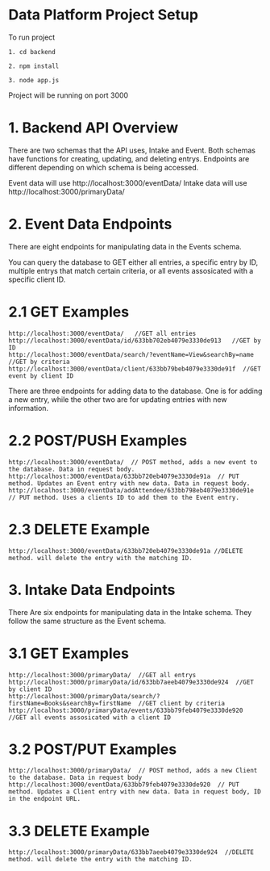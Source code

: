 # Data Platform Project Setup

To run project 

    1. cd backend 

    2. npm install

    3. node app.js
    
Project will be running on port 3000  
# 1. Backend API Overview

There are two schemas that the API uses, Intake and Event. Both schemas have functions for creating, updating, and deleting entrys. Endpoints are different depending on which schema is being accessed.

Event data will use http://localhost:3000/eventData/
Intake data will use http://localhost:3000/primaryData/


# 2. Event Data Endpoints
There are eight endpoints for manipulating data in the Events schema.

You can query the database to GET either all entries, a specific entry by ID, multiple entrys that match certain criteria, or all events assosicated with a specific client ID.

# 2.1 GET Examples 
```
http://localhost:3000/eventData/   //GET all entries 
http://localhost:3000/eventData/id/633bb702eb4079e3330de913   //GET by ID
http://localhost:3000/eventData/search/?eventName=View&searchBy=name  //GET by criteria 
http://localhost:3000/eventData/client/633bb79beb4079e3330de91f  //GET event by client ID
```
There are three endpoints for adding data to the database. One is for adding a new entry, while the other two are for updating entries with new information.

# 2.2 POST/PUSH Examples
```
http://localhost:3000/eventData/  // POST method, adds a new event to the database. Data in request body.
http://localhost:3000/eventData/633bb720eb4079e3330de91a  // PUT method. Updates an Event entry with new data. Data in request body.
http://localhost:3000/eventData/addAttendee/633bb798eb4079e3330de91e // PUT method. Uses a clients ID to add them to the Event entry. 
```
# 2.3 DELETE Example

```
http://localhost:3000/eventData/633bb720eb4079e3330de91a //DELETE method. will delete the entry with the matching ID.
```

# 3. Intake Data Endpoints 

There Are six endpoints for manipulating data in the Intake schema. They follow the same structure as the Event schema.

# 3.1 GET Examples
```
http://localhost:3000/primaryData/  //GET all entrys
http://localhost:3000/primaryData/id/633bb7aeeb4079e3330de924  //GET by client ID
http://localhost:3000/primaryData/search/?firstName=Books&searchBy=firstName  //GET client by criteria
http://localhost:3000/primaryData/events/633bb79feb4079e3330de920  //GET all events assosicated with a client ID
```

# 3.2 POST/PUT Examples
```
http://localhost:3000/primaryData/  // POST method, adds a new Client to the database. Data in request body
http://localhost:3000/eventData/633bb79feb4079e3330de920  // PUT method. Updates a Client entry with new data. Data in request body, ID in the endpoint URL.

```

# 3.3 DELETE Example
```
http://localhost:3000/primaryData/633bb7aeeb4079e3330de924  //DELETE method. will delete the entry with the matching ID.
